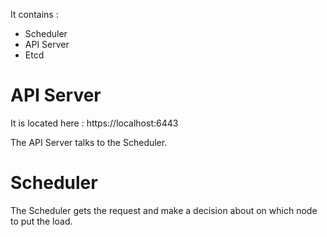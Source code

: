 It contains :
- Scheduler
- API Server
- Etcd


# API Server

It is located here : https://localhost:6443

The API Server talks to the Scheduler. 

# Scheduler

The Scheduler gets the request and make a decision about on which node to put the load.